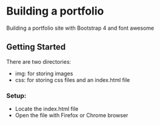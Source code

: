 # Building a portfolio
Building a portfolio site with Bootstrap 4 and font awesome
## Getting Started
There are two directories: 
* img: for storing images
* css: for storing css files
and an index.html file
### Setup:
* Locate the index.html file
* Open the file with Firefox or Chrome browser
